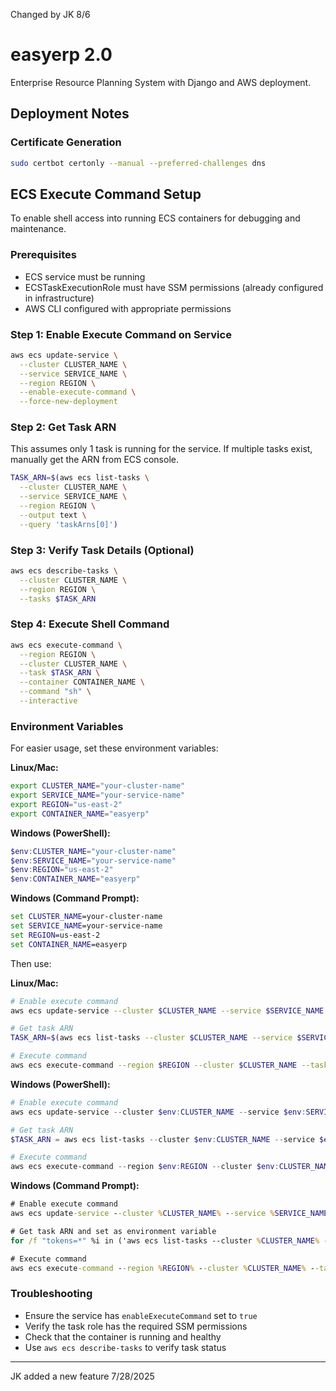 Changed by JK 8/6
# easyerp 2.0

Enterprise Resource Planning System with Django and AWS deployment.

## Deployment Notes

### Certificate Generation
```bash
sudo certbot certonly --manual --preferred-challenges dns
```

## ECS Execute Command Setup

To enable shell access into running ECS containers for debugging and maintenance.

### Prerequisites
- ECS service must be running
- ECSTaskExecutionRole must have SSM permissions (already configured in infrastructure)
- AWS CLI configured with appropriate permissions

### Step 1: Enable Execute Command on Service
```bash
aws ecs update-service \
  --cluster CLUSTER_NAME \
  --service SERVICE_NAME \
  --region REGION \
  --enable-execute-command \
  --force-new-deployment
```

### Step 2: Get Task ARN
This assumes only 1 task is running for the service. If multiple tasks exist, manually get the ARN from ECS console.

```bash
TASK_ARN=$(aws ecs list-tasks \
  --cluster CLUSTER_NAME \
  --service SERVICE_NAME \
  --region REGION \
  --output text \
  --query 'taskArns[0]')
```

### Step 3: Verify Task Details (Optional)
```bash
aws ecs describe-tasks \
  --cluster CLUSTER_NAME \
  --region REGION \
  --tasks $TASK_ARN
```

### Step 4: Execute Shell Command
```bash
aws ecs execute-command \
  --region REGION \
  --cluster CLUSTER_NAME \
  --task $TASK_ARN \
  --container CONTAINER_NAME \
  --command "sh" \
  --interactive
```

### Environment Variables
For easier usage, set these environment variables:

**Linux/Mac:**
```bash
export CLUSTER_NAME="your-cluster-name"
export SERVICE_NAME="your-service-name"
export REGION="us-east-2"
export CONTAINER_NAME="easyerp"
```

**Windows (PowerShell):**
```powershell
$env:CLUSTER_NAME="your-cluster-name"
$env:SERVICE_NAME="your-service-name"
$env:REGION="us-east-2"
$env:CONTAINER_NAME="easyerp"
```

**Windows (Command Prompt):**
```cmd
set CLUSTER_NAME=your-cluster-name
set SERVICE_NAME=your-service-name
set REGION=us-east-2
set CONTAINER_NAME=easyerp
```

Then use:

**Linux/Mac:**
```bash
# Enable execute command
aws ecs update-service --cluster $CLUSTER_NAME --service $SERVICE_NAME --region $REGION --enable-execute-command --force-new-deployment

# Get task ARN
TASK_ARN=$(aws ecs list-tasks --cluster $CLUSTER_NAME --service $SERVICE_NAME --region $REGION --output text --query 'taskArns[0]')

# Execute command
aws ecs execute-command --region $REGION --cluster $CLUSTER_NAME --task $TASK_ARN --container $CONTAINER_NAME --command "sh" --interactive
```

**Windows (PowerShell):**
```powershell
# Enable execute command
aws ecs update-service --cluster $env:CLUSTER_NAME --service $env:SERVICE_NAME --region $env:REGION --enable-execute-command --force-new-deployment

# Get task ARN
$TASK_ARN = aws ecs list-tasks --cluster $env:CLUSTER_NAME --service $env:SERVICE_NAME --region $env:REGION --output text --query 'taskArns[0]'

# Execute command
aws ecs execute-command --region $env:REGION --cluster $env:CLUSTER_NAME --task $TASK_ARN --container $env:CONTAINER_NAME --command "sh" --interactive
```

**Windows (Command Prompt):**
```cmd
# Enable execute command
aws ecs update-service --cluster %CLUSTER_NAME% --service %SERVICE_NAME% --region %REGION% --enable-execute-command --force-new-deployment

# Get task ARN and set as environment variable
for /f "tokens=*" %i in ('aws ecs list-tasks --cluster %CLUSTER_NAME% --service %SERVICE_NAME% --region %REGION% --output text --query "taskArns[0]"') do set TASK_ARN=%i

# Execute command
aws ecs execute-command --region %REGION% --cluster %CLUSTER_NAME% --task %TASK_ARN% --container %CONTAINER_NAME% --command "bash" --interactive
```

### Troubleshooting
- Ensure the service has `enableExecuteCommand` set to `true`
- Verify the task role has the required SSM permissions
- Check that the container is running and healthy
- Use `aws ecs describe-tasks` to verify task status

---

JK added a new feature 7/28/2025
